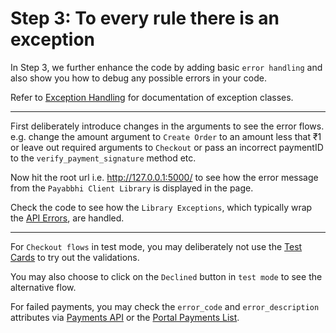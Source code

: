 # Step 3: To every rule there is an exception

In Step 3, we further enhance the code by adding basic `error handling` and also show you how to debug any possible errors in your code.

Refer to [Exception Handling](https://payabbhi.com/docs/api/?python#errors) for documentation of exception classes.

----

First deliberately introduce changes in the arguments to see the error flows.
e.g. change the amount argument to `Create Order` to an amount less that ₹1 or leave out required arguments to `Checkout` or pass an incorrect paymentID to the `verify_payment_signature` method etc.

Now hit the root url i.e. http://127.0.0.1:5000/ to see how the error message from the `Payabbhi Client Library` is displayed in the page.

Check the code to see how the `Library Exceptions`, which typically wrap the [API Errors](https://payabbhi.com/docs/api#errors), are handled.

-----

 For `Checkout flows` in test mode, you may deliberately not use the [Test Cards](https://payabbhi.com/docs/sandbox) to try out the validations.

 You may also choose to click on the `Declined` button in `test mode` to see the alternative flow.

 For failed payments, you may check the `error_code` and `error_description` attributes via [Payments API](https://payabbhi.com/docs/api/#payments) or the [Portal Payments List](https://payabbhi.com/portal/payments).
